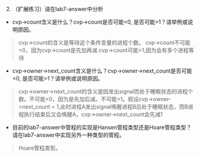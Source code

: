2. （扩展练习）请在lab7-answer中分析
  -  cvp->count含义是什么？cvp->count是否可能<0, 是否可能>1？请举例或说明原因。
  > cvp->count的含义是等待这个条件变量的进程个数。
  > cvp->count不可能<0，因为cvp->count是先加再减
  > cvp->count可能>1,因为会有多个进程等待
  
  -  cvp->owner->next_count含义是什么？cvp->owner->next_count是否可能<0, 是否可能>1？请举例或说明原因。
  > cvp->owner->next_count的含义是因发出signal而处于睡眠状态的进程个数。不可能<0，因为是先加后减。不可能>1。假设cvp->owner->next_count = 1,此时进程A发出signal唤醒进程B后处于睡眠状态，而B进程执行结束后又会唤醒A，cvp->owner->next_count会先减1
  
  -  目前的lab7-answer中管程的实现是Hansen管程类型还是Hoare管程类型？请在lab7-answer中实现另外一种类型的管程。
  > Hoare管程类型。

